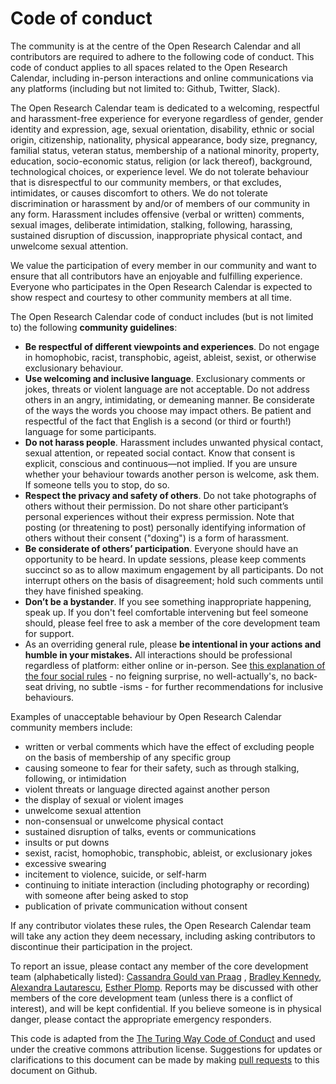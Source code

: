  
# Code of conduct
 
The community is at the centre of the Open Research Calendar and all contributors are required to adhere to the following code of conduct. This code of conduct applies to all spaces related to the Open Research Calendar, including in-person interactions and online communications via any platforms (including but not limited to: Github, Twitter, Slack).
 
The Open Research Calendar team is dedicated to a welcoming, respectful and harassment-free experience for everyone regardless of gender, gender identity and expression, age, sexual orientation, disability, ethnic or social origin, citizenship, nationality, physical appearance, body size, pregnancy, familial status, veteran status, membership of a national minority, property, education, socio-economic status, religion (or lack thereof), background, technological choices, or experience level. We do not tolerate behaviour that is disrespectful to our community members, or that excludes, intimidates, or causes discomfort to others. We do not tolerate discrimination or harassment by and/or of members of our community in any form. Harassment includes offensive (verbal or written) comments, sexual images, deliberate intimidation, stalking, following, harassing, sustained disruption of discussion, inappropriate physical contact, and unwelcome sexual attention.
 
We value the participation of every member in our community and want to ensure that all contributors have an enjoyable and fulfilling experience. Everyone who participates in the Open Research Calendar is expected to show respect and courtesy to other community members at all time.
 
The Open Research Calendar code of conduct includes (but is not limited to) the following **community guidelines**:
* **Be respectful of different viewpoints and experiences**. Do not engage in homophobic, racist, transphobic, ageist, ableist, sexist, or otherwise exclusionary behaviour.
* **Use welcoming and inclusive language**. Exclusionary comments or jokes, threats or violent language are not acceptable. Do not address others in an angry, intimidating, or demeaning manner. Be considerate of the ways the words you choose may impact others. Be patient and respectful of the fact that English is a second (or third or fourth!) language for some participants.
* **Do not harass people**. Harassment includes unwanted physical contact, sexual attention, or repeated social contact. Know that consent is explicit, conscious and continuous—not implied. If you are unsure whether your behaviour towards another person is welcome, ask them. If someone tells you to stop, do so.
* **Respect the privacy and safety of others**. Do not take photographs of others without their permission. Do not share other participant’s personal experiences without their express permission. Note that posting (or threatening to post) personally identifying information of others without their consent ("doxing") is a form of harassment.
* **Be considerate of others’ participation**. Everyone should have an opportunity to be heard. In update sessions, please keep comments succinct so as to allow maximum engagement by all participants. Do not interrupt others on the basis of disagreement; hold such comments until they have finished speaking.
* **Don’t be a bystander**. If you see something inappropriate happening, speak up. If you don't feel comfortable intervening but feel someone should, please feel free to ask a member of the core development team for support.
* As an overriding general rule, please **be intentional in your actions and humble in your mistakes.**
All interactions should be professional regardless of platform: either online or in-person. See [this explanation of the four social rules](https://www.recurse.com/manual#sub-sec-social-rules) - no feigning surprise, no well-actually's, no back-seat driving, no subtle -isms - for further recommendations for inclusive behaviours.

Examples of unacceptable behaviour by Open Research Calendar community members include:
* written or verbal comments which have the effect of excluding people on the basis of membership of any specific group
* causing someone to fear for their safety, such as through stalking, following, or intimidation
* violent threats or language directed against another person
* the display of sexual or violent images
* unwelcome sexual attention
* non-consensual or unwelcome physical contact
* sustained disruption of talks, events or communications
* insults or put downs
* sexist, racist, homophobic, transphobic, ableist, or exclusionary jokes
* excessive swearing
* incitement to violence, suicide, or self-harm
* continuing to initiate interaction (including photography or recording) with someone after being asked to stop
* publication of private communication without consent

If any contributor violates these rules, the Open Research Calendar team will take any action they deem necessary, including asking contributors to discontinue their participation in the project.  
 
To report an issue, please contact any member of the core development team (alphabetically listed): [Cassandra Gould van Praag](https://github.com/cassgvp) , [Bradley Kennedy](https://github.com/b-kennedy0), [Alexandra Lautarescu](https://github.com/AleLautarescu), [Esther Plomp](https://github.com/EstherPlomp). Reports may be discussed with other members of the core development team (unless there is a conflict of interest), and will be kept confidential. If you believe someone is in physical danger, please contact the appropriate emergency responders.
 
This code is adapted from the [The Turing Way Code of Conduct](https://github.com/cassgvp/the-turing-way/blob/master/CODE_OF_CONDUCT.md) and used under the creative commons attribution license. Suggestions for updates or clarifications to this document can be made by making [pull requests](https://github.com/openresearchcalendar/openresearchcalendar.github.io/pulls) to this document on Github.
 
 

